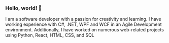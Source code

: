 ### Hello, world! 👋

I am a software developer with a passion for creativity and learning. I have working experience with C#, .NET, WPF and WCF in an Agile Development environment. Additionally, I have worked on numerous web-related projects using Python, React, HTML, CSS, and SQL

